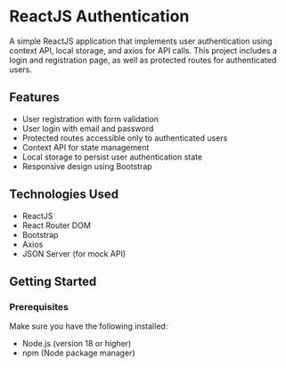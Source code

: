 # ReactJS Authentication

A simple ReactJS application that implements user authentication using context API, local storage, and axios for API calls. This project includes a login and registration page, as well as protected routes for authenticated users.

## Features

- User registration with form validation
- User login with email and password
- Protected routes accessible only to authenticated users
- Context API for state management
- Local storage to persist user authentication state
- Responsive design using Bootstrap

## Technologies Used

- ReactJS
- React Router DOM
- Bootstrap
- Axios
- JSON Server (for mock API)

## Getting Started

### Prerequisites

Make sure you have the following installed:

- Node.js (version 18 or higher)
- npm (Node package manager)

